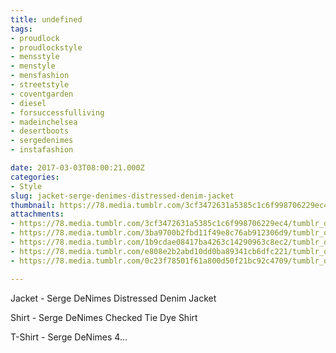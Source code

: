 ```yaml
---
title: undefined
tags:
- proudlock
- proudlockstyle
- mensstyle
- menstyle
- mensfashion
- streetstyle
- coventgarden
- diesel
- forsuccessfulliving
- madeinchelsea
- desertboots
- sergedenimes
- instafashion

date: 2017-03-03T08:00:21.000Z
categories:
- Style
slug: jacket-serge-denimes-distressed-denim-jacket
thumbnail: https://78.media.tumblr.com/3cf3472631a5385c1c6f998706229ec4/tumblr_om7507RGYn1rhrm24o1_1280.jpg
attachments:
- https://78.media.tumblr.com/3cf3472631a5385c1c6f998706229ec4/tumblr_om7507RGYn1rhrm24o1_1280.jpg
- https://78.media.tumblr.com/3ba9700b2fbd11f49e8c76ab912306d9/tumblr_om7507RGYn1rhrm24o3_1280.jpg
- https://78.media.tumblr.com/1b9cdae08417ba4263c14290963c8ec2/tumblr_om7507RGYn1rhrm24o5_1280.jpg
- https://78.media.tumblr.com/e808e2b2abd10dd0ba89341cb6dfc221/tumblr_om7507RGYn1rhrm24o4_1280.jpg
- https://78.media.tumblr.com/0c23f78501f61a800d50f21bc92c4709/tumblr_om7507RGYn1rhrm24o2_1280.jpg

---
```


Jacket -  Serge DeNimes Distressed Denim Jacket 

  Shirt -  Serge DeNimes Checked Tie Dye Shirt 

  T-Shirt -  Serge DeNimes 4...
